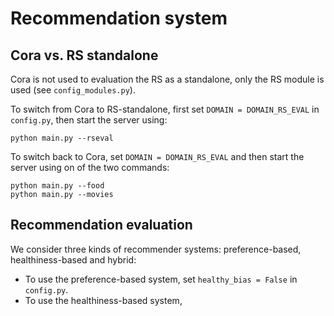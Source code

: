 # Recommendation system

## Cora vs. RS standalone

Cora is not used to evaluation the RS as a standalone, only the RS module is used (see `config_modules.py`).

To switch from Cora to RS-standalone, first set `DOMAIN = DOMAIN_RS_EVAL` in `config.py`, then start the server using:
```shell
python main.py --rseval
```

To switch back to Cora, set `DOMAIN = DOMAIN_RS_EVAL` and then start the server using on of the two commands:
```shell
python main.py --food
python main.py --movies
```

## Recommendation evaluation

We consider three kinds of recommender systems: preference-based, healthiness-based and hybrid:
* To use the preference-based system, set `healthy_bias = False` in `config.py`.
* To use the healthiness-based system,  

